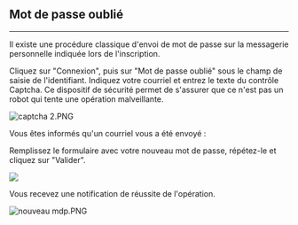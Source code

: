 ## Mot de passe oublié

---

Il existe une procédure classique d'envoi de mot de passe sur la messagerie personnelle indiquée lors de l'inscription.

Cliquez sur "Connexion", puis sur "Mot de passe oublié" sous le champ de saisie de l'identifiant. Indiquez votre courriel et entrez le texte du contrôle Captcha. Ce dispositif de sécurité permet de s'assurer que ce n'est pas un robot qui tente une opération malveillante.

![captcha 2.PNG](http://www.claroline.net/uploads/custom/images/1759.png)

Vous êtes informés qu'un courriel vous a été envoyé :

Remplissez le formulaire avec votre nouveau mot de passe, répétez-le et cliquez sur "Valider".

![](http://www.claroline.net/uploads/custom/images/1520.png)

Vous recevez une notification de réussite de l'opération.

![nouveau mdp.PNG](http://www.claroline.net/uploads/custom/images/2700.jpg)





